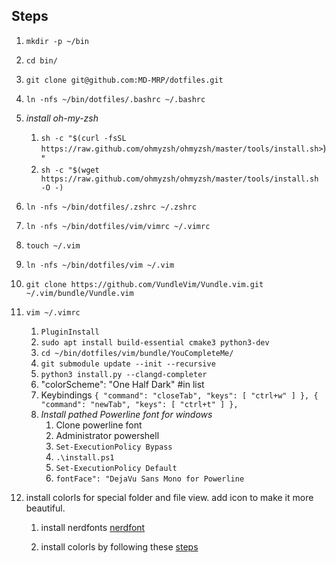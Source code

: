 ## Steps

1. `mkdir -p ~/bin`
1. `cd bin/`
1. `git clone git@github.com:MD-MRP/dotfiles.git`
1. `ln -nfs ~/bin/dotfiles/.bashrc ~/.bashrc`
1. *install oh-my-zsh*
    1. `sh -c "$(curl -fsSL https://raw.github.com/ohmyzsh/ohmyzsh/master/tools/install.sh>`)"
    1. `sh -c "$(wget https://raw.github.com/ohmyzsh/ohmyzsh/master/tools/install.sh -O -)`

1. `ln -nfs ~/bin/dotfiles/.zshrc ~/.zshrc`
1. `ln -nfs ~/bin/dotfiles/vim/vimrc ~/.vimrc`
1. `touch ~/.vim`
1. `ln -nfs ~/bin/dotfiles/vim ~/.vim`
1. `git clone https://github.com/VundleVim/Vundle.vim.git ~/.vim/bundle/Vundle.vim`
1. `vim ~/.vimrc`
    1. `PluginInstall`
    1. `sudo apt install build-essential cmake3 python3-dev`
    1. `cd ~/bin/dotfiles/vim/bundle/YouCompleteMe/`
    1. `git submodule update --init --recursive`
    1. `python3 install.py --clangd-completer`
    1. "colorScheme": "One Half Dark" #in list
    1. Keybindings
    `{
    "command": "closeTab",
        "keys": [
                "ctrl+w"
                ]
    },
    {
    "command": "newTab",
        "keys": [
                "ctrl+t"
                ]
    },`
    1. *Install pathed Powerline font for windows*
        1. Clone powerline font
        1. Administrator powershell
        1. `Set-ExecutionPolicy Bypass`
        1. `.\install.ps1`
        1. `Set-ExecutionPolicy Default`
        1. `fontFace": "DejaVu Sans Mono for Powerline`

1. install colorls for special folder and file view. add icon to make it more
beautiful.
    1. install nerdfonts [nerdfont](https://github.com/ryanoasis/nerd-fonts/blob/master/readme.md#option-4-homebrew-fonts)

    1. install colorls by following these [steps](https://github.com/athityakumar/colorls#installation)



 <!-- 
 yarn-autocompletions
 1. Donwload binayr from this [link](https://github.com/g-plane/zsh-yarn-autocompletions/releases)
 2. Install it as shown [here](https://github.com/g-plane/zsh-yarn-autocompletions#add-as-a-zsh-plugin)
  -->
